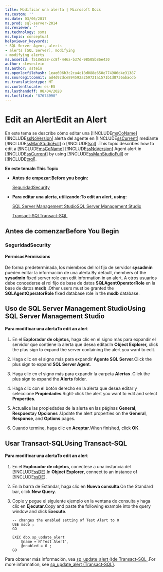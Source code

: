 ```yaml
---
title: Modificar una alerta | Microsoft Docs
ms.custom: ''
ms.date: 03/06/2017
ms.prod: sql-server-2014
ms.reviewer: ''
ms.technology: ssms
ms.topic: conceptual
helpviewer_keywords:
- SQL Server Agent, alerts
- alerts [SQL Server], modifying
- modifying alerts
ms.assetid: f518e528-cc8f-446a-b37d-98505b86e430
author: stevestein
ms.author: sstein
ms.openlocfilehash: 1eae606b3c2ca4c18d088e650e774986d4e31387
ms.sourcegitcommit: ad4d92dce894592a259721a1571b1d8736abacdb
ms.translationtype: MT
ms.contentlocale: es-ES
ms.lasthandoff: 08/04/2020
ms.locfileid: "87673990"
---
```

# <a name="edit-an-alert"></a><span data-ttu-id="f0b9c-102">Edit an Alert</span><span class="sxs-lookup"><span data-stu-id="f0b9c-102">Edit an Alert</span></span>
  <span data-ttu-id="f0b9c-103">En este tema se describe cómo editar una [!INCLUDE[msCoName](../../includes/msconame-md.md)] [!INCLUDE[ssNoVersion](../../includes/ssnoversion-md.md)] alerta del agente en [!INCLUDE[ssCurrent](../../includes/sscurrent-md.md)] mediante [!INCLUDE[ssManStudioFull](../../includes/ssmanstudiofull-md.md)] o [!INCLUDE[tsql](../../includes/tsql-md.md)] .</span><span class="sxs-lookup"><span data-stu-id="f0b9c-103">This topic describes how to edit a [!INCLUDE[msCoName](../../includes/msconame-md.md)] [!INCLUDE[ssNoVersion](../../includes/ssnoversion-md.md)] Agent alert in [!INCLUDE[ssCurrent](../../includes/sscurrent-md.md)] by using [!INCLUDE[ssManStudioFull](../../includes/ssmanstudiofull-md.md)] or [!INCLUDE[tsql](../../includes/tsql-md.md)].</span></span>  
  
 <span data-ttu-id="f0b9c-104">**En este tema**</span><span class="sxs-lookup"><span data-stu-id="f0b9c-104">**In This Topic**</span></span>  
  
-   <span data-ttu-id="f0b9c-105">**Antes de empezar:**</span><span class="sxs-lookup"><span data-stu-id="f0b9c-105">**Before you begin:**</span></span>  
  
     [<span data-ttu-id="f0b9c-106">Seguridad</span><span class="sxs-lookup"><span data-stu-id="f0b9c-106">Security</span></span>](#Security)  
  
-   <span data-ttu-id="f0b9c-107">**Para editar una alerta, utilizando:**</span><span class="sxs-lookup"><span data-stu-id="f0b9c-107">**To edit an alert, using:**</span></span>  
  
     [<span data-ttu-id="f0b9c-108">SQL Server Management Studio</span><span class="sxs-lookup"><span data-stu-id="f0b9c-108">SQL Server Management Studio</span></span>](#SSMSProcedure)  
  
     [<span data-ttu-id="f0b9c-109">Transact-SQL</span><span class="sxs-lookup"><span data-stu-id="f0b9c-109">Transact-SQL</span></span>](#TsqlProcedure)  
  
##  <a name="before-you-begin"></a><a name="BeforeYouBegin"></a> <span data-ttu-id="f0b9c-110">Antes de comenzar</span><span class="sxs-lookup"><span data-stu-id="f0b9c-110">Before You Begin</span></span>  
  
###  <a name="security"></a><a name="Security"></a> <span data-ttu-id="f0b9c-111">Seguridad</span><span class="sxs-lookup"><span data-stu-id="f0b9c-111">Security</span></span>  
  
####  <a name="permissions"></a><a name="Permissions"></a> <span data-ttu-id="f0b9c-112">Permisos</span><span class="sxs-lookup"><span data-stu-id="f0b9c-112">Permissions</span></span>  
 <span data-ttu-id="f0b9c-113">De forma predeterminada, los miembros del rol fijo de servidor **sysadmin** pueden editar la información de una alerta.</span><span class="sxs-lookup"><span data-stu-id="f0b9c-113">By default, members of the **sysadmin** fixed server role can edit information in an alert.</span></span> <span data-ttu-id="f0b9c-114">A otros usuarios debe concederse el rol fijo de base de datos **SQLAgentOperatorRole** en la base de datos **msdb** .</span><span class="sxs-lookup"><span data-stu-id="f0b9c-114">Other users must be granted the **SQLAgentOperatorRole** fixed database role in the **msdb** database.</span></span>  
  
##  <a name="using-sql-server-management-studio"></a><a name="SSMSProcedure"></a> <span data-ttu-id="f0b9c-115">Uso de SQL Server Management Studio</span><span class="sxs-lookup"><span data-stu-id="f0b9c-115">Using SQL Server Management Studio</span></span>  
  
#### <a name="to-edit-an-alert"></a><span data-ttu-id="f0b9c-116">Para modificar una alerta</span><span class="sxs-lookup"><span data-stu-id="f0b9c-116">To edit an alert</span></span>  
  
1.  <span data-ttu-id="f0b9c-117">En el **Explorador de objetos,** haga clic en el signo más para expandir el servidor que contiene la alerta que desea editar.</span><span class="sxs-lookup"><span data-stu-id="f0b9c-117">In **Object Explorer,** click the plus sign to expand the server containing the alert you want to edit.</span></span>  
  
2.  <span data-ttu-id="f0b9c-118">Haga clic en el signo más para expandir **Agente SQL Server**.</span><span class="sxs-lookup"><span data-stu-id="f0b9c-118">Click the plus sign to expand **SQL Server Agent**.</span></span>  
  
3.  <span data-ttu-id="f0b9c-119">Haga clic en el signo más para expandir la carpeta **Alertas** .</span><span class="sxs-lookup"><span data-stu-id="f0b9c-119">Click the plus sign to expand the **Alerts** folder.</span></span>  
  
4.  <span data-ttu-id="f0b9c-120">Haga clic con el botón derecho en la alerta que desea editar y seleccione **Propiedades**.</span><span class="sxs-lookup"><span data-stu-id="f0b9c-120">Right-click the alert you want to edit and select **Properties**.</span></span>  
  
5.  <span data-ttu-id="f0b9c-121">Actualice las propiedades de la alerta en las páginas **General**, **Respuesta**y **Opciones** .</span><span class="sxs-lookup"><span data-stu-id="f0b9c-121">Update the alert properties on the **General**, **Response**, and **Options** pages.</span></span>  
  
6.  <span data-ttu-id="f0b9c-122">Cuando termine, haga clic en **Aceptar**.</span><span class="sxs-lookup"><span data-stu-id="f0b9c-122">When finished, click **OK**.</span></span>  
  
##  <a name="using-transact-sql"></a><a name="TsqlProcedure"></a> <span data-ttu-id="f0b9c-123">Usar Transact-SQL</span><span class="sxs-lookup"><span data-stu-id="f0b9c-123">Using Transact-SQL</span></span>  
  
#### <a name="to-edit-an-alert"></a><span data-ttu-id="f0b9c-124">Para modificar una alerta</span><span class="sxs-lookup"><span data-stu-id="f0b9c-124">To edit an alert</span></span>  
  
1.  <span data-ttu-id="f0b9c-125">En el **Explorador de objetos**, conéctese a una instancia del [!INCLUDE[ssDE](../../includes/ssde-md.md)].</span><span class="sxs-lookup"><span data-stu-id="f0b9c-125">In **Object Explorer**, connect to an instance of [!INCLUDE[ssDE](../../includes/ssde-md.md)].</span></span>  
  
2.  <span data-ttu-id="f0b9c-126">En la barra de Estándar, haga clic en **Nueva consulta**.</span><span class="sxs-lookup"><span data-stu-id="f0b9c-126">On the Standard bar, click **New Query**.</span></span>  
  
3.  <span data-ttu-id="f0b9c-127">Copie y pegue el siguiente ejemplo en la ventana de consulta y haga clic en **Ejecutar**.</span><span class="sxs-lookup"><span data-stu-id="f0b9c-127">Copy and paste the following example into the query window and click **Execute**.</span></span>  
  
    ```  
    -- changes the enabled setting of Test Alert to 0  
    USE msdb ;  
    GO  
  
    EXEC dbo.sp_update_alert  
        @name = N'Test Alert',  
        @enabled = 0 ;  
    GO  
    ```  
  
 <span data-ttu-id="f0b9c-128">Para obtener más información, vea [sp_update_alert &#40;&#41;de Transact-SQL ](/sql/relational-databases/system-stored-procedures/sp-update-alert-transact-sql).</span><span class="sxs-lookup"><span data-stu-id="f0b9c-128">For more information, see [sp_update_alert &#40;Transact-SQL&#41;](/sql/relational-databases/system-stored-procedures/sp-update-alert-transact-sql).</span></span>  
  
  
